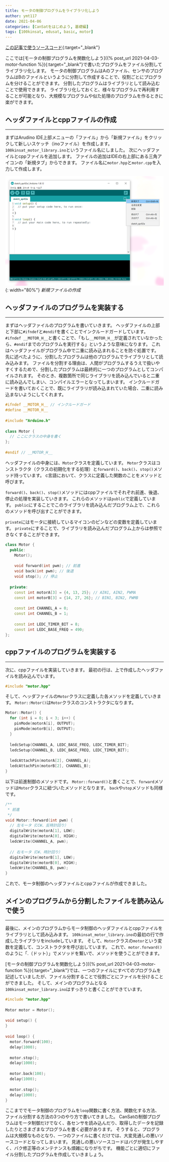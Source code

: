 ```yaml
---
title: モータの制御プログラムをライブラリ化しよう
author: ymt117
date: 2021-04-06
categories: [CanSatをはじめよう, 基礎編]
tags: [100kinsat, edusat, basic, motor]
---
```


<i class="{{ site.data.post.file }}"></i>
[この記事で使うソースコード](https://github.com/100kinsat/100kinsat_ver_3_4_code/tree/main/100kinsat_motor_library){:target="_blank"}

ここでは[モータの制御プログラムを関数化しよう]({% post_url 2021-04-03-motor-function %}){:target="_blank"}で書いたプログラムをファイル分割してライブラリ化します。
モータの制御プログラムはAのファイル、センサのプログラムはBのファイルというように分割して作成することで、役割ごとにプログラムを分けることができます。
分割したプログラムはライブラリとして読み込むことで使用できます。
ライブラリ化しておくと、様々なプログラムで再利用することが可能となり、大規模なプログラムや似た処理のプログラムを作るときに楽ができます。

## ヘッダファイルとcppファイルの作成
---

まずはArudino IDE上部メニューの「ファイル」から「新規ファイル」をクリックして新しいスケッチ（inoファイル）を作成します。
`100kinsat_motor_library.ino`というファイル名にしました。
次にヘッダファイルとcppファイルを追加します。
ファイルの追加はIDEの右上部にある三角アイコンの「新規タブ」からできます。
ファイル名に`motor.hpp`と`motor.cpp`を入力して作成します。

![new_file](/assets/img/post/motor-library/new_file.png){: width="80%"}
_新規ファイルの作成_

## ヘッダファイルのプログラムを実装する
---

まずはヘッダファイルのプログラムを書いていきます。
ヘッダファイルの上部と下部に`#ifndef`と`#endif`を書くことでインクルードガードしています。
`#ifndef __MOTOR_H__`と書くことで、「もし`__MOTOR_H__`が定義されていなかったら、`#endif`までのプログラムを実行する」というような意味になります。
これはヘッダファイルがプログラム中で二重に読み込まれることを防ぐ処置です。
先に述べたように、分割したプログラムは他のプログラムでライブラリとして読み込みます。
ファイルを分割する理由は、人間がプログラムするうえで扱いやすくするためで、分割したプログラムは最終的に一つのプログラムとしてコンパイルされます。
そのとき、複数箇所で同じライブラリを読み込んでいると二重に読み込んでしまい、コンパイルエラーとなってしまいます。
インクルードガードを書いておくことで、既にライブラリが読み込まれていた場合、二重に読み込まないようにしてくれます。

```cpp
#ifndef __MOTOR_H__ // インクルードガード
#define __MOTOR_H__

#include "Arduino.h"

class Motor {
  // ここにクラスの中身を書く
};

#endif // __MOTOR_H__
```

ヘッダファイルの中身には、`Motor`クラスを定義しています。
`Motor`クラスはコンストラクタ（クラスの初期化をする処理）と`forward()`、`back()`、`stop()`メソッド持っています。
c言語において、クラスに定義した関数のことをメソッドと呼びます。

`forward()`、`back()`、`stop()`メソッドにはcppファイルでそれぞれ前進、後退、停止の処理を実装していきます。
これらのメソッドは`public`で定義しています。
`public`にすることでこのライブラリを読み込んだプログラム上で、これらのメソッドを呼び出すことができます。

`private`にはモータに接続しているマイコンのピンなどの変数を定義しています。
`private`にすることで、ライブラリを読み込んだプログラム上からは参照できなくすることができます。

```cpp
class Motor {
  public:
    Motor();

    void forward(int pwm); // 前進
    void back(int pwm); // 後退
    void stop(); // 停止

  private:
    const int motorA[3] = {4, 13, 25}; // AIN1, AIN2, PWMA
    const int motorB[3] = {14, 27, 26}; // BIN1, BIN2, PWMB

    const int CHANNEL_A = 0;
    const int CHANNEL_B = 1;

    const int LEDC_TIMER_BIT = 8;
    const int LEDC_BASE_FREQ = 490;
};
```

## cppファイルのプログラムを実装する
---

次に、cppファイルを実装していきます。
最初の行は、上で作成したヘッダファイルを読み込んでいます。

```cpp
#include "motor.hpp"
```

そして、ヘッダファイルの`Motor`クラスに定義した各メソッドを定義していきます。
`Motor::Motor()`は`Motor`クラスのコンストラクタになります。

```cpp
Motor::Motor() {
  for (int i = 0; i < 3; i++) {
    pinMode(motorA[i], OUTPUT);
    pinMode(motorB[i], OUTPUT);
  }

  ledcSetup(CHANNEL_A, LEDC_BASE_FREQ, LEDC_TIMER_BIT);
  ledcSetup(CHANNEL_B, LEDC_BASE_FREQ, LEDC_TIMER_BIT);

  ledcAttachPin(motorA[2], CHANNEL_A);
  ledcAttachPin(motorB[2], CHANNEL_B);
}
```

以下は前進制御のメソッドです。
`Motor::forward()`と書くことで、`forward`メソッドは`Motor`クラスに紐づいたメソッドとなります。
`back`や`stop`メソッドも同様です。

```cpp
/**
 * 前進
 */
void Motor::forward(int pwm) {
  // 左モータ（CCW、反時計回り）
  digitalWrite(motorA[1], LOW);
  digitalWrite(motorA[0], HIGH);
  ledcWrite(CHANNEL_A, pwm);

  // 右モータ（CW、時計回り）
  digitalWrite(motorB[1], LOW);
  digitalWrite(motorB[0], HIGH);
  ledcWrite(CHANNEL_B, pwm);
}
```

これで、モータ制御のヘッダファイルとcppファイルが作成できました。

## メインのプログラムから分割したファイルを読み込んで使う
---

最後に、メインのプログラムからモータ制御のヘッダファイルとcppファイルをライブラリとして読み込みます。
`100kinsat_motor_library.ino`の最初の行で作成したライブラリをincludeしています。
そして、`Motor`クラスの`motor`という変数を定義して、コンストラクタを呼び出しています。
これで、`motor.forward()`のように「.（ドット）」でメソッドを繋いで、メソッドを使うことができます。

[モータの制御プログラムを関数化しよう]({% post_url 2021-04-03-motor-function %}){:target="_blank"}では、一つのファイルにすべてのプログラムを記述していましたが、ファイル分割することで役割ごとにファイルを分けることができました。
そして、メインのプログラムとなる`100kinsat_motor_library.ino`はすっきりと書くことができています。

```cpp
#include "motor.hpp"

Motor motor = Motor();

void setup() {
}

void loop() {
  motor.forward(100);
  delay(1000);

  motor.stop();
  delay(1000);

  motor.back(100);
  delay(1000);

  motor.stop();
  delay(1000);
}
```

ここまででモータ制御のプログラムを`loop`関数に書く方法、関数化する方法、ファイル分割する方法の3つのやり方で書いてきました。
CanSatの制御プログラムはモータ制御だけでなく、各センサを読み込んだり、取得したデータを記録したりとさまざまなプログラムを書く必要があります。
そうすると、プログラムは大規模なものとなり、一つのファイルに書くだけでは、大変見通しの悪いソースコードとなってしまいます。
見通しの悪いソースコードはバグが発生しやすく、バク修正等のメンテナンスも煩雑になりがちです。
機能ごとに適切にファイル分割したプログラムを作成していきましょう。
